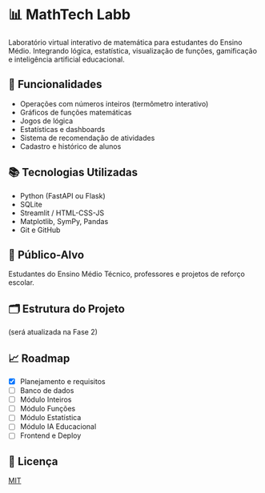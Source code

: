 # 📊 MathTech Labb

Laboratório virtual interativo de matemática para estudantes do Ensino Médio. Integrando lógica, estatística, visualização de funções, gamificação e inteligência artificial educacional.

## 🚀 Funcionalidades
- Operações com números inteiros (termômetro interativo)
- Gráficos de funções matemáticas
- Jogos de lógica
- Estatísticas e dashboards
- Sistema de recomendação de atividades
- Cadastro e histórico de alunos

## 📚 Tecnologias Utilizadas
- Python (FastAPI ou Flask)
- SQLite
- Streamlit / HTML-CSS-JS
- Matplotlib, SymPy, Pandas
- Git e GitHub

## 🎯 Público-Alvo
Estudantes do Ensino Médio Técnico, professores e projetos de reforço escolar.

## 🗂️ Estrutura do Projeto
(será atualizada na Fase 2)

## 📈 Roadmap
- [x] Planejamento e requisitos
- [ ] Banco de dados
- [ ] Módulo Inteiros
- [ ] Módulo Funções
- [ ] Módulo Estatística
- [ ] Módulo IA Educacional
- [ ] Frontend e Deploy

## 📄 Licença
[MIT](LICENSE)
